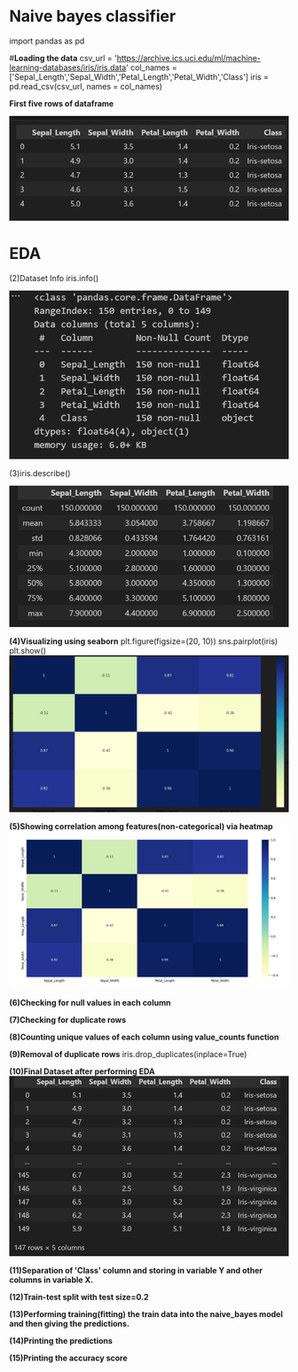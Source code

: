 # **Naive bayes classifier**
import pandas as pd

#**Loading the data**
csv_url = 'https://archive.ics.uci.edu/ml/machine-learning-databases/iris/iris.data'
col_names = ['Sepal_Length','Sepal_Width','Petal_Length','Petal_Width','Class']
iris =  pd.read_csv(csv_url, names = col_names)


**First five rows of dataframe**

![First five rows of dataframe](image-1.png)


# **EDA**

(2)Dataset Info
iris.info()


![information of dataset](image-2.png)



(3)iris.describe()


![alt text](image-4.png)

**(4)Visualizing using seaborn**
plt.figure(figsize=(20, 10))
sns.pairplot(iris)
plt.show()
![alt text](image-5.png)

**(5)Showing correlation among features(non-categorical) via heatmap**
![alt text](image-7.png)

**(6)Checking for null values in each column**

**(7)Checking for duplicate rows**

**(8)Counting unique values of each column using value_counts function**

**(9)Removal of duplicate rows**
iris.drop_duplicates(inplace=True)

**(10)Final Dataset after performing EDA**
![alt text](image-6.png)

**(11)Separation of 'Class' column and storing in variable Y and other columns in variable X.**

**(12)Train-test split with test size=0.2**

**(13)Performing training(fitting) the train data into the naive_bayes model and then giving the predictions.**


**(14)Printing the predictions**

**(15)Printing the accuracy score**







